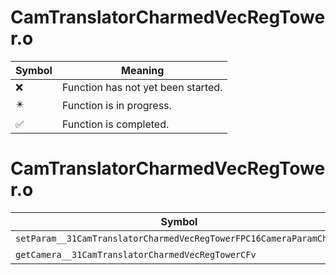 # CamTranslatorCharmedVecRegTower.o
| Symbol | Meaning 
| ------------- | ------------- 
| :x: | Function has not yet been started. 
| :eight_pointed_black_star: | Function is in progress. 
| :white_check_mark: | Function is completed. 


# CamTranslatorCharmedVecRegTower.o
| Symbol | Decompiled? |
| ------------- | ------------- |
| `setParam__31CamTranslatorCharmedVecRegTowerFPC16CameraParamChunk` | :x: |
| `getCamera__31CamTranslatorCharmedVecRegTowerCFv` | :white_check_mark: |
